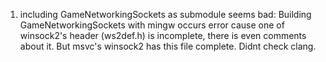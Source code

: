

1) including GameNetworkingSockets as submodule seems bad:
   Building GameNetworkingSockets with mingw occurs error cause one of winsock2's header (ws2def.h)
   is incomplete, there is even comments about it. But msvc's winsock2 has this file complete. Didnt check clang.